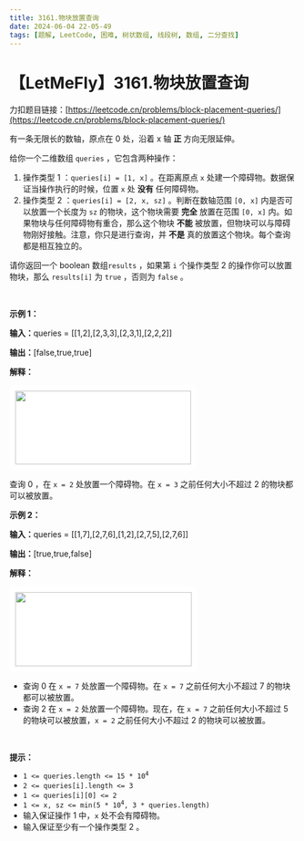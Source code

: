 ```yaml
---
title: 3161.物块放置查询
date: 2024-06-04 22-05-49
tags: [题解, LeetCode, 困难, 树状数组, 线段树, 数组, 二分查找]
---
```


# 【LetMeFly】3161.物块放置查询

力扣题目链接：[https://leetcode.cn/problems/block-placement-queries/](https://leetcode.cn/problems/block-placement-queries/)

<p>有一条无限长的数轴，原点在 0 处，沿着 x 轴 <strong>正</strong>&nbsp;方向无限延伸。</p>

<p>给你一个二维数组&nbsp;<code>queries</code>&nbsp;，它包含两种操作：</p>

<ol>
	<li>操作类型 1 ：<code>queries[i] = [1, x]</code>&nbsp;。在距离原点 <code>x</code>&nbsp;处建一个障碍物。数据保证当操作执行的时候，位置 <code>x</code>&nbsp;处 <strong>没有</strong>&nbsp;任何障碍物。</li>
	<li>操作类型 2 ：<code>queries[i] = [2, x, sz]</code>&nbsp;。判断在数轴范围&nbsp;<code>[0, x]</code>&nbsp;内是否可以放置一个长度为&nbsp;<code>sz</code>&nbsp;的物块，这个物块需要&nbsp;<strong>完全</strong>&nbsp;放置在范围&nbsp;<code>[0, x]</code>&nbsp;内。如果物块与任何障碍物有重合，那么这个物块&nbsp;<strong>不能</strong>&nbsp;被放置，但物块可以与障碍物刚好接触。注意，你只是进行查询，并&nbsp;<strong>不是</strong>&nbsp;真的放置这个物块。每个查询都是相互独立的。</li>
</ol>

<p>请你返回一个 boolean 数组<code>results</code>&nbsp;，如果第&nbsp;<code>i</code> 个操作类型 2 的操作你可以放置物块，那么&nbsp;<code>results[i]</code>&nbsp;为&nbsp;<code>true</code>&nbsp;，否则为 <code>false</code>&nbsp;。</p>

<p>&nbsp;</p>

<p><strong class="example">示例 1：</strong></p>

<div class="example-block">
<p><span class="example-io"><b>输入：</b>queries = [[1,2],[2,3,3],[2,3,1],[2,2,2]]</span></p>

<p><span class="example-io"><b>输出：</b>[false,true,true]</span></p>

<p><strong>解释：</strong></p>

<p><strong><img alt="" src="https://assets.leetcode.com/uploads/2024/04/22/example0block.png" style="padding: 10px; background: rgb(255, 255, 255); border-radius: 0.5rem; width: 309px; height: 129px;" /></strong></p>

<p>查询 0 ，在&nbsp;<code>x = 2</code>&nbsp;处放置一个障碍物。在&nbsp;<code>x = 3</code>&nbsp;之前任何大小不超过 2 的物块都可以被放置。</p>
</div>

<p><strong class="example">示例 2：</strong></p>

<div class="example-block">
<p><span class="example-io"><b>输入：</b>queries = </span>[[1,7],[2,7,6],[1,2],[2,7,5],[2,7,6]]<!-- notionvc: 4a471445-5af1-4d72-b11b-94d351a2c8e9 --></p>

<p><b>输出：</b>[true,true,false]</p>

<p><strong>解释：</strong></p>

<p><strong><img alt="" src="https://assets.leetcode.com/uploads/2024/04/22/example1block.png" style="padding: 10px; background: rgb(255, 255, 255); border-radius: 0.5rem; width: 310px; height: 130px;" /></strong></p>

<ul>
	<li>查询 0 在&nbsp;<code>x = 7</code>&nbsp;处放置一个障碍物。在&nbsp;<code>x = 7</code>&nbsp;之前任何大小不超过 7 的物块都可以被放置。</li>
	<li>查询 2 在&nbsp;<code>x = 2</code>&nbsp;处放置一个障碍物。现在，在&nbsp;<code>x = 7</code>&nbsp;之前任何大小不超过 5 的物块可以被放置，<code>x = 2</code>&nbsp;之前任何大小不超过 2 的物块可以被放置。</li>
</ul>
</div>

<p>&nbsp;</p>

<p><strong>提示：</strong></p>

<ul>
	<li><code>1 &lt;= queries.length &lt;= 15 * 10<sup>4</sup></code></li>
	<li><code>2 &lt;= queries[i].length &lt;= 3</code></li>
	<li><code>1 &lt;= queries[i][0] &lt;= 2</code></li>
	<li><code>1 &lt;= x, sz &lt;= min(5 * 10<sup>4</sup>, 3 * queries.length)</code></li>
	<li>输入保证操作 1 中，<code>x</code>&nbsp;处不会有障碍物。</li>
	<li>输入保证至少有一个操作类型 2 。</li>
</ul>


    